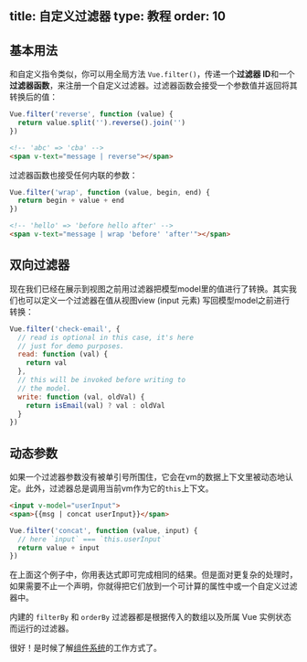 title: 自定义过滤器
type: 教程
order: 10
---

## 基本用法

和自定义指令类似，你可以用全局方法 `Vue.filter()`，传递一个**过滤器 ID**和一个**过滤器函数**，来注册一个自定义过滤器。过滤器函数会接受一个参数值并返回将其转换后的值：

``` js
Vue.filter('reverse', function (value) {
  return value.split('').reverse().join('')
})
```

``` html
<!-- 'abc' => 'cba' -->
<span v-text="message | reverse"></span>
```

过滤器函数也接受任何内联的参数：

``` js
Vue.filter('wrap', function (value, begin, end) {
  return begin + value + end
})
```

``` html
<!-- 'hello' => 'before hello after' -->
<span v-text="message | wrap 'before' 'after'"></span>
```

## 双向过滤器

现在我们已经在展示到视图之前用过滤器把模型model里的值进行了转换。其实我们也可以定义一个过滤器在值从视图view (input 元素) 写回模型model之前进行转换：

``` js
Vue.filter('check-email', {
  // read is optional in this case, it's here
  // just for demo purposes.
  read: function (val) {
    return val
  },
  // this will be invoked before writing to
  // the model.
  write: function (val, oldVal) {
    return isEmail(val) ? val : oldVal
  }
})
```

## 动态参数

如果一个过滤器参数没有被单引号所围住，它会在vm的数据上下文里被动态地认定。此外，过滤器总是调用当前vm作为它的`this`上下文。

``` html
<input v-model="userInput">
<span>{{msg | concat userInput}}</span>
```

``` js
Vue.filter('concat', function (value, input) {
  // here `input` === `this.userInput`
  return value + input
})
```

在上面这个例子中，你用表达式即可完成相同的结果。但是面对更复杂的处理时，如果需要不止一个声明，你就得把它们放到一个可计算的属性中或一个自定义过滤器中。

内建的 `filterBy` 和 `orderBy` 过滤器都是根据传入的数组以及所属 Vue 实例状态而运行的过滤器。

很好！是时候了解[组件系统](../guide/components.html)的工作方式了。
